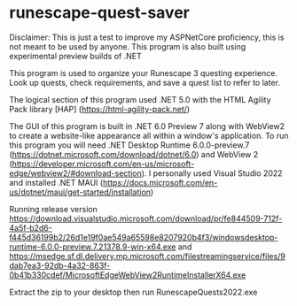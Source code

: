 # runescape-quest-saver
Disclaimer: This is just a test to improve my ASPNetCore proficiency, this is not meant to be used by anyone. This program is also built using experimental preview builds of .NET

This program is used to organize your Runescape 3 questing experience. Look up quests, check requirements, and save a quest list to refer to later. 

The logical section of this program used .NET 5.0 with the HTML Agility Pack library [HAP] (https://html-agility-pack.net/)

The GUI of this program is built in .NET 6.0 Preview 7 along with WebView2 to create a website-like appearance all within a window's application. To run this program you will need .NET Desktop Runtime 6.0.0-preview.7 (https://dotnet.microsoft.com/download/dotnet/6.0) and WebView 2 (https://developer.microsoft.com/en-us/microsoft-edge/webview2/#download-section). I personally used Visual Studio 2022 and installed .NET MAUI (https://docs.microsoft.com/en-us/dotnet/maui/get-started/installation)

Running release version
https://download.visualstudio.microsoft.com/download/pr/fe844509-712f-4a5f-b2d6-f445d36199b2/26d1e19f0ae549a65598e8207920b4f3/windowsdesktop-runtime-6.0.0-preview.7.21378.9-win-x64.exe
and 
https://msedge.sf.dl.delivery.mp.microsoft.com/filestreamingservice/files/9dab7ea3-92db-4a32-863f-0b41b330cdef/MicrosoftEdgeWebView2RuntimeInstallerX64.exe

Extract the zip to your desktop then run RunescapeQuests2022.exe
